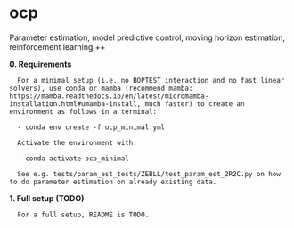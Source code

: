 # ocp
Parameter estimation, model predictive control, moving horizon estimation, reinforcement learning ++

**0. Requirements**

      For a minimal setup (i.e. no BOPTEST interaction and no fast linear solvers), use conda or mamba (recommend mamba: https://mamba.readthedocs.io/en/latest/micromamba-installation.html#umamba-install, much faster) to create an environment as follows in a terminal:
            
      - conda env create -f ocp_minimal.yml

      Activate the environment with:

      - conda activate ocp_minimal
      
      See e.g. tests/param_est_tests/ZEBLL/test_param_est_2R2C.py on how to do parameter estimation on already existing data.

**1. Full setup (TODO)**

      For a full setup, README is TODO.
